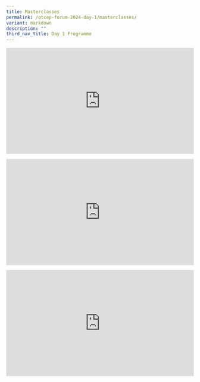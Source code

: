 ```yaml
---
title: Masterclasses
permalink: /otcep-forum-2024-day-1/masterclasses/
variant: markdown
description: ""
third_nav_title: Day 1 Programme
---
```

<div class="video-container">
<iframe width="853" height="315" src="https://www.youtube.com/embed/IKLvdtwvI1A?si=mwIiJA5O0GkDarNd" frameborder="0" allow="accelerometer; autoplay; encrypted-media; gyroscope; picture-in-picture" allowfullscreen=""></iframe></div>


<p></p><div class="video-container">
<iframe width="853" height="315" src="https://www.youtube.com/embed/wZW5oEZeNLo?si=KLE7Af0mJ8pHVjce" frameborder="0" allow="accelerometer; autoplay; encrypted-media; gyroscope; picture-in-picture" allowfullscreen=""></iframe></div><p></p>


<p></p><div class="video-container">
<iframe width="853" height="315" src="https://www.youtube.com/embed/00MBuajs7Dc?si=XWE-gjOFC9uESibl" frameborder="0" allow="accelerometer; autoplay; encrypted-media; gyroscope; picture-in-picture" allowfullscreen=""></iframe></div><p></p>



<style type="text/css"> 
	    .video-container {
      position: relative;
      padding-bottom: 56.25%; /* 16:9 */
      height: 0;
    }
    .video-container iframe {
      position: absolute;
      top: 0;
      left: 0;
      width: 100%;
      height: 100%;
    }
	</style>